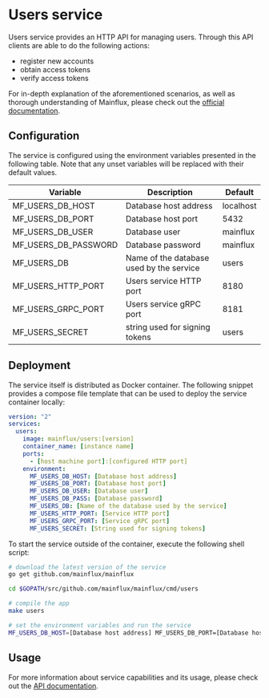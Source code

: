 # Users service

Users service provides an HTTP API for managing users. Through this API clients 
are able to do the following actions:

- register new accounts
- obtain access tokens
- verify access tokens

For in-depth explanation of the aforementioned scenarios, as well as thorough
understanding of Mainflux, please check out the [official documentation][doc].

## Configuration

The service is configured using the environment variables presented in the
following table. Note that any unset variables will be replaced with their
default values.

| Variable             | Description                              | Default      |
|----------------------|------------------------------------------|--------------|
| MF_USERS_DB_HOST     | Database host address                    | localhost    |
| MF_USERS_DB_PORT     | Database host port                       | 5432         |
| MF_USERS_DB_USER     | Database user                            | mainflux     |
| MF_USERS_DB_PASSWORD | Database password                        | mainflux     |
| MF_USERS_DB          | Name of the database used by the service | users        |
| MF_USERS_HTTP_PORT   | Users service HTTP port                  | 8180         |
| MF_USERS_GRPC_PORT   | Users service gRPC port                  | 8181         |
| MF_USERS_SECRET      | string used for signing tokens           | users        |

## Deployment

The service itself is distributed as Docker container. The following snippet
provides a compose file template that can be used to deploy the service container
locally:

```yaml
version: "2"
services:
  users:
    image: mainflux/users:[version]
    container_name: [instance name]
    ports:
      - [host machine port]:[configured HTTP port]
    environment:
      MF_USERS_DB_HOST: [Database host address]
      MF_USERS_DB_PORT: [Database host port]
      MF_USERS_DB_USER: [Database user]
      MF_USERS_DB_PASS: [Database password]
      MF_USERS_DB: [Name of the database used by the service]
      MF_USERS_HTTP_PORT: [Service HTTP port]
      MF_USERS_GRPC_PORT: [Service gRPC port]
      MF_USERS_SECRET: [String used for signing tokens]
```

To start the service outside of the container, execute the following shell script:

```bash
# download the latest version of the service
go get github.com/mainflux/mainflux

cd $GOPATH/src/github.com/mainflux/mainflux/cmd/users

# compile the app
make users

# set the environment variables and run the service
MF_USERS_DB_HOST=[Database host address] MF_USERS_DB_PORT=[Database host port] MF_USERS_DB_USER=[Database user] MF_USERS_DB_PASS=[Database password] MF_USERS_DB=[Name of the database used by the service] MF_USERS_HTTP_PORT=[Service HTTP port] MF_USERS_GRPC_PORT=[Service gRPC port] MF_USERS_SECRET=[String used for signing tokens] app
```

## Usage

For more information about service capabilities and its usage, please check out
the [API documentation](swagger.yaml).

[doc]: http://mainflux.readthedocs.io
